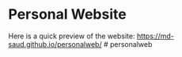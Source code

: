 # Personal Website

Here is a quick preview of the website: https://md-saud.github.io/personalweb/
#   p e r s o n a l w e b  
 